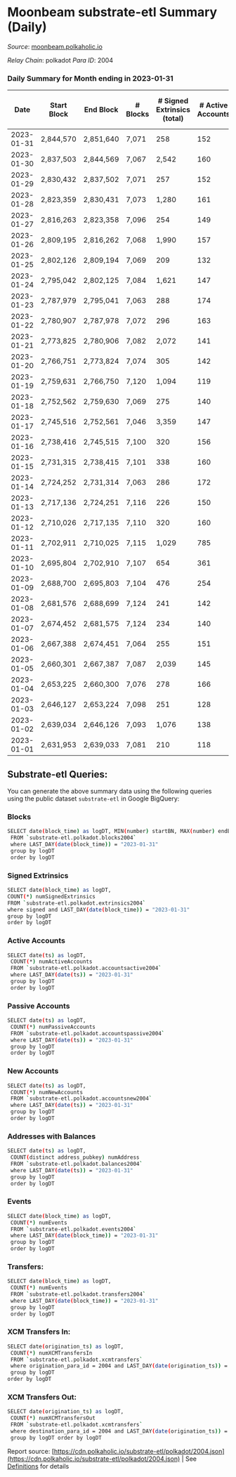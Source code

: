 # Moonbeam substrate-etl Summary (Daily)

_Source_: [moonbeam.polkaholic.io](https://moonbeam.polkaholic.io)

*Relay Chain*: polkadot
*Para ID*: 2004



### Daily Summary for Month ending in 2023-01-31


| Date | Start Block | End Block | # Blocks | # Signed Extrinsics (total) | # Active Accounts | # Passive | # New | # Addresses with Balances | # Events | # Transfers | # XCM Transfers In | # XCM Transfers Out | Issues | 
| ---- | ----------- | --------- | -------- | --------------------------- | ----------------- | --------- | ----- | ------------------------- | -------- | ----------- | ------------------ | ------------------- | ------ |
| 2023-01-31 | 2,844,570 | 2,851,640 | 7,071 | 258 | 152 |  | 30,874 | 1,924,889 | 507,960 | 7,353 ($2,903,246.92) | 92 ($109,563.13) | 78 ($138,213.34) |  |
| 2023-01-30 | 2,837,503 | 2,844,569 | 7,067 | 2,542 | 160 |  | 2,270 | 1,894,040 | 520,522 | 11,477 ($3,937,651.97) | 97 ($60,443.51) | 124 ($311,304.97) |  |
| 2023-01-29 | 2,830,432 | 2,837,502 | 7,071 | 257 | 152 |  | 13,103 | 1,891,795 | 500,888 | 8,981 ($2,470,261.36) | 119 ($349,978.55) | 93 ($58,153.51) |  |
| 2023-01-28 | 2,823,359 | 2,830,431 | 7,073 | 1,280 | 161 |  | 1,025 | 1,878,722 | 494,534 | 9,093 ($3,093,961.36) | 108 ($109,976.86) | 98 ($108,655.73) |  |
| 2023-01-27 | 2,816,263 | 2,823,358 | 7,096 | 254 | 149 |  | 5,719 | 1,877,712 | 513,660 | 8,508 ($2,817,123.25) | 123 ($158,681.82) | 80 ($54,875.54) |  |
| 2023-01-26 | 2,809,195 | 2,816,262 | 7,068 | 1,990 | 157 |  | 8,499 | 1,872,027 | 556,988 | 10,727 ($10,040,246.26) | 149 ($278,751.81) | 85 ($104,914.24) |  |
| 2023-01-25 | 2,802,126 | 2,809,194 | 7,069 | 209 | 132 |  | 9,517 | 1,863,555 | 509,260 | 10,415 ($4,701,410.80) | 94 ($223,316.24) | 80 ($305,906.41) |  |
| 2023-01-24 | 2,795,042 | 2,802,125 | 7,084 | 1,621 | 147 |  | 3,066 | 1,854,067 | 536,372 | 10,559 ($6,078,455.99) | 111 ($299,372.34) | 105 ($273,378.11) |  |
| 2023-01-23 | 2,787,979 | 2,795,041 | 7,063 | 288 | 174 |  | 4,794 | 1,851,031 | 627,261 | 13,227 ($8,588,700.91) | 137 ($312,445.82) | 133 ($682,708.07) |  |
| 2023-01-22 | 2,780,907 | 2,787,978 | 7,072 | 296 | 163 |  | 10,416 | 1,846,327 | 659,789 | 12,733 ($5,984,978.51) | 195 ($316,116.67) | 115 ($382,575.65) |  |
| 2023-01-21 | 2,773,825 | 2,780,906 | 7,082 | 2,072 | 141 |  | 7,515 | 1,835,937 | 582,023 | 12,877 ($5,360,223.09) | 132 ($455,445.64) | 89 ($423,438.38) |  |
| 2023-01-20 | 2,766,751 | 2,773,824 | 7,074 | 305 | 142 |  | 49,990 | 1,828,464 | 585,803 | 8,404 ($3,827,631.93) | 90 ($335,972.58) | 96 ($376,953.08) |  |
| 2023-01-19 | 2,759,631 | 2,766,750 | 7,120 | 1,094 | 119 |  | 26,568 | 1,778,501 | 510,315 | 7,257 ($4,814,756.49) | 55 ($297,666.18) | 74 ($238,868.35) |  |
| 2023-01-18 | 2,752,562 | 2,759,630 | 7,069 | 275 | 140 |  | 38,718 | 1,751,958 | 624,483 | 9,858 ($4,589,885.01) | 98 ($372,714.63) | 99 ($332,894.09) |  |
| 2023-01-17 | 2,745,516 | 2,752,561 | 7,046 | 3,359 | 147 |  | 5,764 | 1,713,264 | 568,780 | 12,367 ($4,368,566.95) | 96 ($907,876.66) | 97 ($522,272.56) |  |
| 2023-01-16 | 2,738,416 | 2,745,515 | 7,100 | 320 | 156 |  | 10,182 | 1,707,521 | 554,484 | 9,225 ($6,487,001.40) | 86 ($671,158.14) | 93 ($518,993.24) |  |
| 2023-01-15 | 2,731,315 | 2,738,415 | 7,101 | 338 | 160 |  | 11,278 | 1,697,360 | 608,871 | 12,634 ($12,046,015.92) | 132 ($325,350.83) | 94 ($491,355.79) |  |
| 2023-01-14 | 2,724,252 | 2,731,314 | 7,063 | 286 | 172 |  | 4,055 | 1,686,116 | 674,790 | 15,859 ($6,878,200.30) | 170 ($533,862.99) | 241 ($784,823.64) |  |
| 2023-01-13 | 2,717,136 | 2,724,251 | 7,116 | 226 | 150 |  | 2,666 | 1,682,105 | 484,763 | 8,598 ($5,119,285.46) | 114 ($272,554.46) | 80 ($362,916.50) |  |
| 2023-01-12 | 2,710,026 | 2,717,135 | 7,110 | 320 | 160 |  | 3,286 | 1,679,464 | 547,744 | 10,757 ($8,469,259.42) | 123 ($567,553.83) | 120 ($708,694.10) |  |
| 2023-01-11 | 2,702,911 | 2,710,025 | 7,115 | 1,029 | 785 |  | 1,906 | 1,676,207 | 476,973 | 9,183 ($22,559,513.64) | 122 ($966,695.60) | 100 ($538,103.29) |  |
| 2023-01-10 | 2,695,804 | 2,702,910 | 7,107 | 654 | 361 |  | 6,615 | 1,674,326 | 496,766 | 10,690 ($6,145,876.60) | 125 ($368,343.71) | 104 ($125,911.01) |  |
| 2023-01-09 | 2,688,700 | 2,695,803 | 7,104 | 476 | 254 |  | 8,921 | 1,667,739 | 522,192 | 12,143 ($7,766,890.07) | 161 ($1,065,153.61) | 131 ($748,531.68) |  |
| 2023-01-08 | 2,681,576 | 2,688,699 | 7,124 | 241 | 142 |  | 5,469 | 1,658,856 | 481,576 | 10,093 ($1,690,711.97) | 118 ($91,961.81) | 87 ($86,865.49) |  |
| 2023-01-07 | 2,674,452 | 2,681,575 | 7,124 | 234 | 140 |  | 4,950 | 1,653,404 | 434,047 | 7,638 ($2,292,368.23) | 54 ($305,728.27) | 52 ($280,171.81) |  |
| 2023-01-06 | 2,667,388 | 2,674,451 | 7,064 | 255 | 151 |  | 16,954 | 1,648,485 | 526,847 | 9,345 ($2,659,652.11) | 73 ($77,851.64) | 103 ($276,974.53) |  |
| 2023-01-05 | 2,660,301 | 2,667,387 | 7,087 | 2,039 | 145 |  | 18,578 | 1,631,551 | 468,976 | 9,399 ($1,981,667.54) | 71 ($62,479.96) | 67 ($77,127.17) |  |
| 2023-01-04 | 2,653,225 | 2,660,300 | 7,076 | 278 | 166 |  | 14,130 | 1,612,990 | 481,576 | 8,448 ($2,650,809.09) | 91 ($253,387.73) | 81 ($280,490.48) |  |
| 2023-01-03 | 2,646,127 | 2,653,224 | 7,098 | 251 | 128 |  | 3,347 | 1,598,885 | 472,876 | 8,222 ($3,617,284.74) | 94 ($381,076.48) | 78 ($235,556.42) |  |
| 2023-01-02 | 2,639,034 | 2,646,126 | 7,093 | 1,076 | 138 |  | 5,018 | 1,595,554 | 546,430 | 10,018 ($5,913,300.34) | 110 ($59,000.81) | 156 ($357,316.35) |  |
| 2023-01-01 | 2,631,953 | 2,639,033 | 7,081 | 210 | 118 |  | 13,749 | 1,590,557 | 608,293 | 7,972 ($1,692,240.59) | 86 ($514,873.80) | 98 ($130,312.68) |  |

## Substrate-etl Queries:
You can generate the above summary data using the following queries using the public dataset `substrate-etl` in Google BigQuery:

### Blocks
```bash
SELECT date(block_time) as logDT, MIN(number) startBN, MAX(number) endBN, COUNT(*) numBlocks 
 FROM `substrate-etl.polkadot.blocks2004`  
 where LAST_DAY(date(block_time)) = "2023-01-31" 
 group by logDT 
 order by logDT
```

### Signed Extrinsics
```bash
SELECT date(block_time) as logDT, 
COUNT(*) numSignedExtrinsics 
FROM `substrate-etl.polkadot.extrinsics2004`  
where signed and LAST_DAY(date(block_time)) = "2023-01-31" 
group by logDT 
order by logDT
```

### Active Accounts
```bash
SELECT date(ts) as logDT, 
 COUNT(*) numActiveAccounts 
 FROM `substrate-etl.polkadot.accountsactive2004` 
 where LAST_DAY(date(ts)) = "2023-01-31" 
 group by logDT 
 order by logDT
```

### Passive Accounts
```bash
SELECT date(ts) as logDT, 
 COUNT(*) numPassiveAccounts 
 FROM `substrate-etl.polkadot.accountspassive2004` 
 where LAST_DAY(date(ts)) = "2023-01-31" 
 group by logDT 
 order by logDT
```

### New Accounts
```bash
SELECT date(ts) as logDT, 
 COUNT(*) numNewAccounts 
 FROM `substrate-etl.polkadot.accountsnew2004` 
 where LAST_DAY(date(ts)) = "2023-01-31" 
 group by logDT
 order by logDT
```

### Addresses with Balances
```bash
SELECT date(ts) as logDT,
 COUNT(distinct address_pubkey) numAddress 
 FROM `substrate-etl.polkadot.balances2004` 
 where LAST_DAY(date(ts)) = "2023-01-31" 
 group by logDT 
 order by logDT
```

### Events
```bash
SELECT date(block_time) as logDT, 
 COUNT(*) numEvents 
 FROM `substrate-etl.polkadot.events2004` 
 where LAST_DAY(date(block_time)) = "2023-01-31" 
 group by logDT 
 order by logDT
```

### Transfers:
```bash
SELECT date(block_time) as logDT, 
 COUNT(*) numEvents 
 FROM `substrate-etl.polkadot.transfers2004` 
 where LAST_DAY(date(block_time)) = "2023-01-31" 
 group by logDT 
 order by logDT
```

### XCM Transfers In:
```bash
SELECT date(origination_ts) as logDT, 
 COUNT(*) numXCMTransfersIn 
 FROM `substrate-etl.polkadot.xcmtransfers` 
 where origination_para_id = 2004 and LAST_DAY(date(origination_ts)) = "2023-01-31" 
 group by logDT 
order by logDT
```

### XCM Transfers Out:
```bash
SELECT date(origination_ts) as logDT, 
 COUNT(*) numXCMTransfersOut 
 FROM `substrate-etl.polkadot.xcmtransfers` 
 where destination_para_id = 2004 and LAST_DAY(date(origination_ts)) = "2023-01-31" 
 group by logDT order by logDT
```


Report source: [https://cdn.polkaholic.io/substrate-etl/polkadot/2004.json](https://cdn.polkaholic.io/substrate-etl/polkadot/2004.json) | See [Definitions](/DEFINITIONS.md) for details
